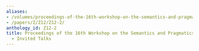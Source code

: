 ```yaml
---
aliases:
- /volumes/proceedings-of-the-16th-workshop-on-the-semantics-and-pragmatics-of-dialogue-invited-talks/
- /papers/Z/Z12/Z12-2/
anthology_id: Z12-2
title: Proceedings of the 16th Workshop on the Semantics and Pragmatics of Dialogue
  - Invited Talks
---
```

